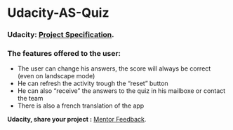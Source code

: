 # Udacity-AS-Quiz

### Udacity: [Project Specification](https://review.udacity.com/#!/rubrics/158/view).

### The features offered to the user:

* The user can change his answers, the score will always be correct (even on landscape mode)
* He can refresh the activity trough the “reset” button
* He can also “receive” the answers to the quiz in his mailboxe or contact the team
* There is also a french translation of the app


**Udacity, share your project :** [Mentor Feedback](https://discussions.udacity.com/t/share-your-project-mentor-feedback/412842/8070?u=benedicte55555).
